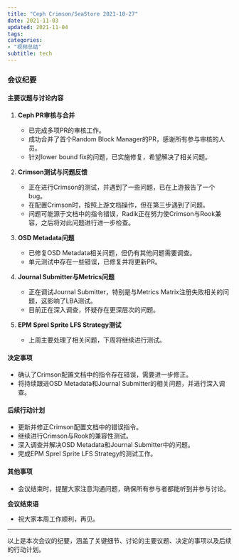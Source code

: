 ```yaml
---
title: "Ceph Crimson/SeaStore 2021-10-27"
date: 2021-11-03
updated: 2021-11-04
tags:
categories:
- "视频总结"
subtitle: tech
---
```



### 会议纪要

#### 主要议题与讨论内容

1. **Ceph PR审核与合并**
   - 已完成多项PR的审核工作。
   - 成功合并了首个Random Block Manager的PR，感谢所有参与审核的人员。
   - 针对lower bound fix的问题，已实施修复，希望解决了相关问题。

2. **Crimson测试与问题反馈**
   - 正在进行Crimson的测试，并遇到了一些问题，已在上游报告了一个bug。
   - 在配置Crimson时，按照上游文档操作，但在第三步遇到了问题。
   - 问题可能源于文档中的指令错误，Radik正在努力使Crimson与Rook兼容，之后将对此问题进行进一步检查。

3. **OSD Metadata问题**
   - 已修复OSD Metadata相关问题，但仍有其他问题需要调查。
   - 单元测试中存在一些错误，已修复并将更新PR。

4. **Journal Submitter与Metrics问题**
   - 正在调试Journal Submitter，特别是与Metrics Matrix注册失败相关的问题，这影响了LBA测试。
   - 目前正在深入调查，怀疑存在更深层次的问题。

5. **EPM Sprel Sprite LFS Strategy测试**
   - 上周主要处理了相关问题，下周将继续进行测试。

#### 决定事项

- 确认了Crimson配置文档中的指令存在错误，需要进一步修正。
- 将持续跟进OSD Metadata和Journal Submitter的相关问题，并进行深入调查。

#### 后续行动计划

- 更新并修正Crimson配置文档中的错误指令。
- 继续进行Crimson与Rook的兼容性测试。
- 深入调查并解决OSD Metadata和Journal Submitter中的问题。
- 完成EPM Sprel Sprite LFS Strategy的测试工作。

#### 其他事项

- 会议结束时，提醒大家注意沟通问题，确保所有参与者都能听到并参与讨论。

**会议结束语**
- 祝大家本周工作顺利，再见。

---

以上是本次会议的纪要，涵盖了关键细节、讨论的主要议题、决定的事项以及后续的行动计划。